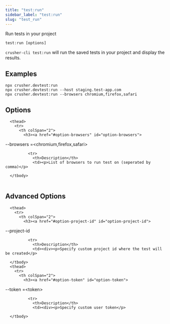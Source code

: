 ```yaml
---
title: "test:run"
sidebar_label: "test:run"
slug: "test_run"
---
```



Run tests in your project

```shell
test:run [options]
```

`crusher-cli test:run` will run the saved tests in your project and display the results.
## Examples

```shell
npx crusher.devtest:run
npx crusher.devtest:run --host staging.test-app.com
npx crusher.devtest:run --browsers chromium,firefox,safari
```

## Options


<table className="reference-table">
  
      <thead>
        <tr>
          <th colSpan="2">
            <h3><a href="#option-browsers" id="option-browsers">
  --browsers
  <span class="option-spec"> =&lt;chromium,firefox,safari&gt;</span>
</a></h3>
          </th>
        </tr>
      </thead>
      <tbody>
        
              <tr>
                <th>Description</th>
                <td><p>List of browsers to run test on (seperated by comma)</p>
</td>
              </tr>
              
      </tbody>
</table>



## Advanced Options


<table className="reference-table">
  
      <thead>
        <tr>
          <th colSpan="2">
            <h3><a href="#option-project-id" id="option-project-id">
  --project-id
  
</a></h3>
          </th>
        </tr>
      </thead>
      <tbody>
        
              <tr>
                <th>Description</th>
                <td><div><p>Specify custom project id where the test will be created</p>
</div></td>
              </tr>
              
      </tbody>
      <thead>
        <tr>
          <th colSpan="2">
            <h3><a href="#option-token" id="option-token">
  --token
  <span class="option-spec"> =&lt;token&gt;</span>
</a></h3>
          </th>
        </tr>
      </thead>
      <tbody>
        
              <tr>
                <th>Description</th>
                <td><div><p>Specify custom user token</p>
</div></td>
              </tr>
              
      </tbody>
</table>


